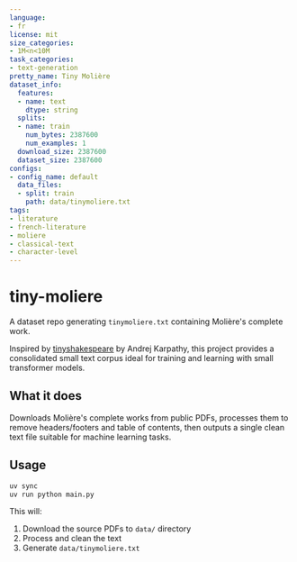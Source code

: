```yaml
---
language:
- fr
license: mit
size_categories:
- 1M<n<10M
task_categories:
- text-generation
pretty_name: Tiny Molière
dataset_info:
  features:
  - name: text
    dtype: string
  splits:
  - name: train
    num_bytes: 2387600
    num_examples: 1
  download_size: 2387600
  dataset_size: 2387600
configs:
- config_name: default
  data_files:
  - split: train
    path: data/tinymoliere.txt
tags:
- literature
- french-literature
- moliere
- classical-text
- character-level
---
```

# tiny-moliere

A dataset repo generating `tinymoliere.txt` containing Molière's complete work.

Inspired by [tinyshakespeare](https://github.com/karpathy/char-rnn/blob/master/data/tinyshakespeare/input.txt) by Andrej Karpathy, this project provides a consolidated small text corpus ideal for training and learning with small transformer models.

## What it does

Downloads Molière's complete works from public PDFs, processes them to remove headers/footers and table of contents, then outputs a single clean text file suitable for machine learning tasks.

## Usage

```bash
uv sync
uv run python main.py
```

This will:
1. Download the source PDFs to `data/` directory
2. Process and clean the text
3. Generate `data/tinymoliere.txt`